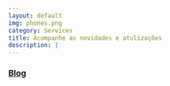 ```yaml
---
layout: default
img: phones.png
category: Services
title: Acompanhe as novidades e atulizações
description: |
---
```

### [Blog](https://geosaber.gitlab.io/r4geo/blog)
